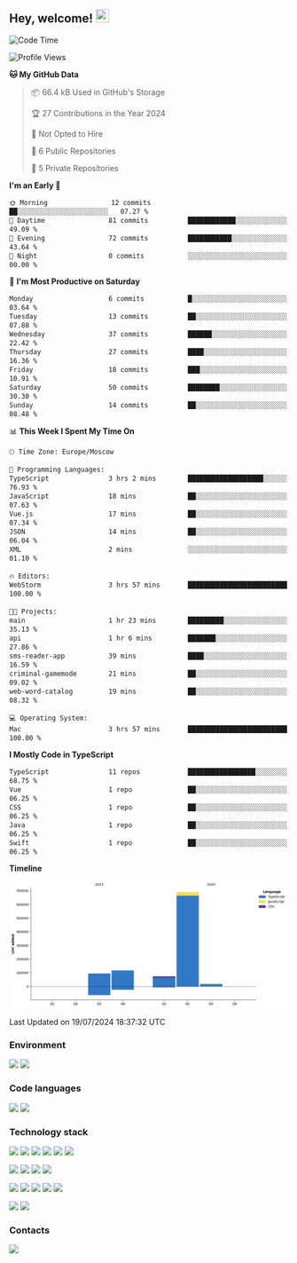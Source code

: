 ## Hey, welcome!   <img src="https://github.com/blackcater/blackcater/raw/main/images/Hi.gif" height="24" width="24"/></h1>

<!--START_SECTION:waka-->
![Code Time](http://img.shields.io/badge/Code%20Time-167%20hrs%2045%20mins-blue)

![Profile Views](http://img.shields.io/badge/Profile%20Views-0-blue)

**🐱 My GitHub Data** 

> 📦 66.4 kB Used in GitHub's Storage 
 > 
> 🏆 27 Contributions in the Year 2024
 > 
> 🚫 Not Opted to Hire
 > 
> 📜 6 Public Repositories 
 > 
> 🔑 5 Private Repositories 
 > 
**I'm an Early 🐤** 

```text
🌞 Morning                12 commits          ██░░░░░░░░░░░░░░░░░░░░░░░   07.27 % 
🌆 Daytime                81 commits          ████████████░░░░░░░░░░░░░   49.09 % 
🌃 Evening                72 commits          ███████████░░░░░░░░░░░░░░   43.64 % 
🌙 Night                  0 commits           ░░░░░░░░░░░░░░░░░░░░░░░░░   00.00 % 
```
📅 **I'm Most Productive on Saturday** 

```text
Monday                   6 commits           █░░░░░░░░░░░░░░░░░░░░░░░░   03.64 % 
Tuesday                  13 commits          ██░░░░░░░░░░░░░░░░░░░░░░░   07.88 % 
Wednesday                37 commits          ██████░░░░░░░░░░░░░░░░░░░   22.42 % 
Thursday                 27 commits          ████░░░░░░░░░░░░░░░░░░░░░   16.36 % 
Friday                   18 commits          ███░░░░░░░░░░░░░░░░░░░░░░   10.91 % 
Saturday                 50 commits          ████████░░░░░░░░░░░░░░░░░   30.30 % 
Sunday                   14 commits          ██░░░░░░░░░░░░░░░░░░░░░░░   08.48 % 
```


📊 **This Week I Spent My Time On** 

```text
🕑︎ Time Zone: Europe/Moscow

💬 Programming Languages: 
TypeScript               3 hrs 2 mins        ███████████████████░░░░░░   76.93 % 
JavaScript               18 mins             ██░░░░░░░░░░░░░░░░░░░░░░░   07.63 % 
Vue.js                   17 mins             ██░░░░░░░░░░░░░░░░░░░░░░░   07.34 % 
JSON                     14 mins             ██░░░░░░░░░░░░░░░░░░░░░░░   06.04 % 
XML                      2 mins              ░░░░░░░░░░░░░░░░░░░░░░░░░   01.10 % 

🔥 Editors: 
WebStorm                 3 hrs 57 mins       █████████████████████████   100.00 % 

🐱‍💻 Projects: 
main                     1 hr 23 mins        █████████░░░░░░░░░░░░░░░░   35.13 % 
api                      1 hr 6 mins         ███████░░░░░░░░░░░░░░░░░░   27.86 % 
sms-reader-app           39 mins             ████░░░░░░░░░░░░░░░░░░░░░   16.59 % 
criminal-gamemode        21 mins             ██░░░░░░░░░░░░░░░░░░░░░░░   09.02 % 
web-word-catalog         19 mins             ██░░░░░░░░░░░░░░░░░░░░░░░   08.32 % 

💻 Operating System: 
Mac                      3 hrs 57 mins       █████████████████████████   100.00 % 
```

**I Mostly Code in TypeScript** 

```text
TypeScript               11 repos            █████████████████░░░░░░░░   68.75 % 
Vue                      1 repo              ██░░░░░░░░░░░░░░░░░░░░░░░   06.25 % 
CSS                      1 repo              ██░░░░░░░░░░░░░░░░░░░░░░░   06.25 % 
Java                     1 repo              ██░░░░░░░░░░░░░░░░░░░░░░░   06.25 % 
Swift                    1 repo              ██░░░░░░░░░░░░░░░░░░░░░░░   06.25 % 
```



**Timeline**

![Lines of Code chart](https://raw.githubusercontent.com/IntarialN/IntarialN/main/assets/bar_graph.png)


 Last Updated on 19/07/2024 18:37:32 UTC
<!--END_SECTION:waka-->

### Environment

![](https://img.shields.io/badge/IDE_WebStorm-informational?style=flat&logo=WebStorm&logoColor=white&color=0E1117)
![](https://img.shields.io/badge/OS_macOS-informational?style=flat&logo=macos&logoColor=white&color=0E1117)

### Code languages

![](https://img.shields.io/badge/TypeScript-informational?style=flat&logo=TypeScript&logoColor=white&color=0E1117)
![](https://img.shields.io/badge/JavaScript-informational?style=flat&logo=JavaScript&logoColor=white&color=0E1117)

### Technology stack

![](https://img.shields.io/badge/React-informational?style=flat&logo=React&logoColor=white&color=0E1117)
![](https://img.shields.io/badge/React_Native-informational?style=flat&logo=React&logoColor=white&color=0E1117)
![](https://img.shields.io/badge/Electron-informational?style=flat&logo=Electron&logoColor=white&color=0E1117)
![](https://img.shields.io/badge/Vite-informational?style=flat&logo=Vite&logoColor=white&color=0E1117)
![](https://img.shields.io/badge/Mobx-informational?style=flat&logo=MobX&logoColor=white&color=0E1117)
![](https://img.shields.io/badge/Redux-informational?style=flat&logo=Redux&logoColor=white&color=0E1117)

![](https://img.shields.io/badge/Node.js-informational?style=flat&logo=Node.js&logoColor=white&color=0E1117)
![](https://img.shields.io/badge/Nest.js-informational?style=flat&logo=Node.js&logoColor=white&color=0E1117)
![](https://img.shields.io/badge/TypeORM-informational?style=flat&logo=Node.js&logoColor=white&color=0E1117)
![](https://img.shields.io/badge/Express-informational?style=flat&logo=Express&logoColor=white&color=0E1117)

![](https://img.shields.io/badge/PostgreSQL-informational?style=flat&logo=PostgreSQL&logoColor=white&color=0E1117)
![](https://img.shields.io/badge/MongoDB-informational?style=flat&logo=MongoDB&logoColor=white&color=0E1117)
![](https://img.shields.io/badge/MySQL-informational?style=flat&logo=MySQL&logoColor=white&color=0E1117)
![](https://img.shields.io/badge/Redis-informational?style=flat&logo=Redis&logoColor=white&color=0E1117)
![](https://img.shields.io/badge/Docker-informational?style=flat&logo=docker&logoColor=white&color=0E1117)

![](https://img.shields.io/badge/GitHub-informational?style=flat&logo=github&logoColor=white&color=0E1117)
![](https://img.shields.io/badge/GitLab-informational?style=flat&logo=gitlab&logoColor=white&color=0E1117)

### Contacts

[![](https://img.shields.io/badge/Intarial-informational?style=flat&logo=Telegram&logoColor=white&color=0E1117)](https://t.me/intarial)
